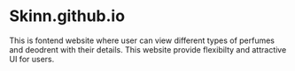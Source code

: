 # Skinn.github.io
This is fontend website where user can view different types of perfumes and deodrent with their details. This website provide flexibilty and attractive UI for users.
